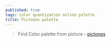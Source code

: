 ```yaml
---
published: true
tags: color quantization online palette
title: Pictones palette
---
```

> Find Color  palette from picture - [pictones](https://pictones.firebaseapp.com/)
